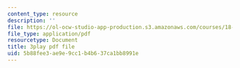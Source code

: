 ```yaml
---
content_type: resource
description: ''
file: https://ol-ocw-studio-app-production.s3.amazonaws.com/courses/18-03sc-differential-equations-fall-2011/5b88fee3ae9e9cc1b4b637ca1bb8991e_sZ2qulI6GEk.pdf
file_type: application/pdf
resourcetype: Document
title: 3play pdf file
uid: 5b88fee3-ae9e-9cc1-b4b6-37ca1bb8991e
---
```

